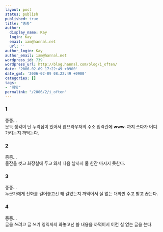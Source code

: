 ```yaml
---
layout: post
status: publish
published: true
title: "종종"
author:
  display_name: Kay
  login: Kay
  email: iam@hannal.net
  url: ''
author_login: Kay
author_email: iam@hannal.net
wordpress_id: 739
wordpress_url: http://blog.hannal.com/blog/i_often/
date: '2006-02-09 17:22:49 +0900'
date_gmt: '2006-02-09 08:22:49 +0900'
categories: []
tags:
- "희망"
permalink: "/2006/2/i_often"
---
```

<h3>1</h3>
<p>종종...<br />
문득 생각이 난 누리집이 있어서 웹브라우저의 주소 입력란에 <strong>www.</strong> 까지 쓰다가 어디 가려는지 까먹는다.</p>
<h3>2</h3>
<p>종종...<br />
물잔을 씻고 화장실에 두고 와서 다음 날까지 물 한잔 마시지 못한다.</p>
<h3>3</h3>
<p>종종...<br />
누군가에게 전화를 걸어놓고선 왜 걸었는지 까먹어서 실 없는 대화만 주고 받고 끊는다.</p>
<h3>4</h3>
<p>종종...<br />
글을 쓰려고 글 쓰기 영역까지 와놓고선 쓸 내용을 까먹어서 이런 실 없는 글을 쓴다.</p>
